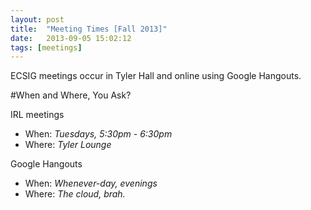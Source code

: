 ```yaml
---
layout: post
title:  "Meeting Times [Fall 2013]"
date:   2013-09-05 15:02:12
tags: [meetings]
---
```



ECSIG meetings occur in Tyler Hall and online using Google Hangouts.

#When and Where, You Ask?

IRL meetings

- When:  *Tuesdays, 5:30pm - 6:30pm*
- Where: *Tyler Lounge*

Google Hangouts

- When:  *Whenever-day, evenings*
- Where: *The cloud, brah.*

